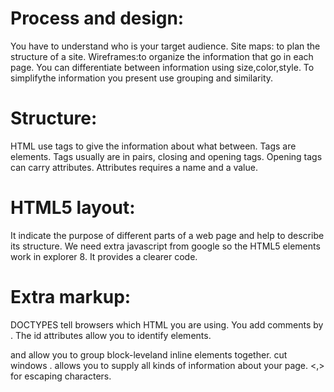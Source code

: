 # Process and design:
You have to understand who is your target audience.
Site maps: to plan the structure of a site.
Wireframes:to organize the information that go in each page.
You can differentiate between information using size,color,style.
To simplifythe information you present use grouping and similarity.

# Structure:
HTML use tags to give the information about what between.
Tags are elements.
Tags usually are in pairs,  closing and opening tags.
Opening tags can carry attributes.
Attributes requires a name and a value.

# HTML5 layout:
It indicate the purpose of different parts of a web page and help to describe its structure.
We need extra javascript from google so the HTML5 elements work in explorer 8.
It provides a clearer code.


# Extra markup: 
DOCTYPES tell browsers which HTML you are using.
You add comments by <!-- and -->.
The id attributes allow you to identify elements.
<div> and <span> allow you to group block-leveland inline elements together.
<iframes> cut windows .
<meta> allows you to supply all kinds of information about your page.
<,> for escaping characters.







